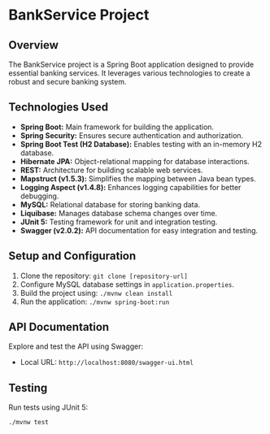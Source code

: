 # BankService Project

## Overview
The BankService project is a Spring Boot application designed to provide essential banking services. It leverages various technologies to create a robust and secure banking system.

## Technologies Used
- **Spring Boot:** Main framework for building the application.
- **Spring Security:** Ensures secure authentication and authorization.
- **Spring Boot Test (H2 Database):** Enables testing with an in-memory H2 database.
- **Hibernate JPA:** Object-relational mapping for database interactions.
- **REST:** Architecture for building scalable web services.
- **Mapstruct (v1.5.3):** Simplifies the mapping between Java bean types.
- **Logging Aspect (v1.4.8):** Enhances logging capabilities for better debugging.
- **MySQL:** Relational database for storing banking data.
- **Liquibase:** Manages database schema changes over time.
- **JUnit 5:** Testing framework for unit and integration testing.
- **Swagger (v2.0.2):** API documentation for easy integration and testing.

## Setup and Configuration
1. Clone the repository: `git clone [repository-url]`
2. Configure MySQL database settings in `application.properties`.
3. Build the project using: `./mvnw clean install`
4. Run the application: `./mvnw spring-boot:run`

## API Documentation
Explore and test the API using Swagger:
- Local URL: `http://localhost:8080/swagger-ui.html`

## Testing
Run tests using JUnit 5:
```bash
./mvnw test
